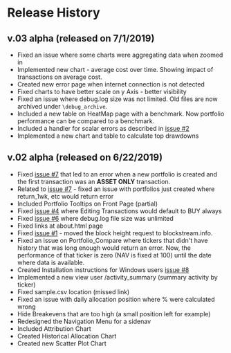# Release History

## v.03 alpha (released on 7/1/2019)

- Fixed an issue where some charts were aggregating data when zoomed in
- Implemented new chart - average cost over time. Showing impact of transactions on average cost. 
- Created new error page when internet connection is not detected
- Fixed charts to have better scale on y Axis - better visibility
- Fixed an issue where debug.log size was not limited. Old files are now archived under `\debug_archive`.
- Included a new table on HeatMap page with a benchmark. Now portfolio performance can be compared to a benchmark.
- Included a handler for scalar errors as described in [issue #2](https://github.com/pxsocs/cryptoblotter/issues/2) 
- Implemented a new chart and table to calculate top drawdowns


## v.02 alpha (released on 6/22/2019)

- Fixed [issue #7](https://github.com/pxsocs/cryptoblotter/issues/7) that led to an error when a new portfolio is created and the first transaction was an __ASSET ONLY__ transaction.
- Related to [issue #7](https://github.com/pxsocs/cryptoblotter/issues/7) - fixed an issue with portfolios just created where return_1wk, etc would return error
- Included Portfolio Tooltips on Front Page (partial)
- Fixed [issue #4](https://github.com/pxsocs/cryptoblotter/issues/4) where Editing Transactions would default to BUY always
- Fixed [issue #6](https://github.com/pxsocs/cryptoblotter/issues/6) where debug.log file size was unlimited
- Fixed links at about.html page
- Fixed [issue #1](https://github.com/pxsocs/cryptoblotter/issues/1) - moved the block height request to blockstream.info.
- Fixed an issue on Portfolio_Compare where tickers that didn't have history that was long enough would return an error. Now, the performance of that ticker is zero (NAV is fixed at 100) until the date where data is available.
- Created Installation instructions for Windows users [issue #8](https://github.com/pxsocs/cryptoblotter/issues/8)
- Implemented a new view user /activity_summary (summary activity by ticker)
- Fixed sample.csv location (missed link)
- Fixed an issue with daily allocation position where % were calculated wrong
- Hide Breakevens that are too high (a small position left for example)
- Redesigned the Navigation Menu for a sidenav
- Included Attribution Chart
- Created Historical Allocation Chart
- Created new Scatter Plot Chart
